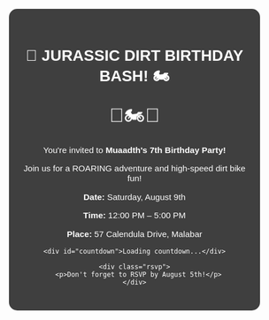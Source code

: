 <!DOCTYPE html>
<html lang="en">
<head>
  <meta charset="UTF-8">
  <meta name="viewport" content="width=device-width, initial-scale=1.0">
  <title>JURASSIC DIRT BIRTHDAY BASH!</title>
  <style>
    body {
      margin: 0;
      font-family: 'Comic Sans MS', cursive, sans-serif;
      background: url('https://wallpapercave.com/wp/wp3891508.jpg') no-repeat center center fixed;
      background-size: cover;
      color: #fff;
      text-align: center;
      padding: 40px 20px;
      overflow-x: hidden;
    }

    h1 {
      font-size: 2.5em;
      color: #00ff00;
      text-shadow: 3px 3px 5px #000;
      margin-bottom: 20px;
    }

    .container {
      background-color: rgba(0, 0, 0, 0.75);
      padding: 30px 20px;
      border-radius: 15px;
      display: inline-block;
      max-width: 90%;
      width: 100%;
      box-sizing: border-box;
    }

    .emoji {
      font-size: 2.5em;
      animation: bounce 2s infinite;
    }

    @keyframes bounce {
      0%, 100% {
        transform: translateY(0);
      }
      50% {
        transform: translateY(-15px);
      }
    }

    .info {
      font-size: 1.1em;
      margin-top: 20px;
    }

    .rsvp {
      margin-top: 30px;
      font-size: 1em;
    }

    .button {
      background-color: #ff6600;
      color: white;
      border: none;
      padding: 10px 20px;
      font-size: 1em;
      border-radius: 10px;
      cursor: pointer;
      margin-top: 10px;
    }

    .button:hover {
      background-color: #ff3300;
    }

    #countdown {
      font-size: 1.3em;
      color: #ffd700;
      margin-top: 20px;
    }

    audio {
      display: none;
    }

    /* Mobile adjustments */
    @media (max-width: 480px) {
      h1 {
        font-size: 2em;
      }

      .emoji {
        font-size: 2em;
      }

      .info {
        font-size: 1em;
      }

      #countdown {
        font-size: 1.1em;
      }

      .button {
        font-size: 0.9em;
        padding: 8px 16px;
      }
    }
  </style>
</head>
<body>

  <div class="container">
    <h1>🦖 JURASSIC DIRT BIRTHDAY BASH! 🏍️</h1>
    <div class="emoji">🦕🏍️🦖</div>
    <div class="info">
      <p>You're invited to <strong>Muaadth's 7th Birthday Party!</strong></p>
      <p>Join us for a ROARING adventure and high-speed dirt bike fun!</p>
      <p><strong>Date:</strong> Saturday, August 9th</p>
      <p><strong>Time:</strong> 12:00 PM – 5:00 PM</p>
      <p><strong>Place:</strong> 57 Calendula Drive, Malabar</p>
    </div>

    <div id="countdown">Loading countdown...</div>

    <div class="rsvp">
      <p>Don't forget to RSVP by August 5th!</p>
    </div>
  </div>

  <!-- Countdown Timer Script -->
  <script>
    const partyDate = new Date("August 9, 2025 12:00:00").getTime();
    const countdownElement = document.getElementById("countdown");

    const countdownFunction = setInterval(function () {
      const now = new Date().getTime();
      const distance = partyDate - now;

      if (distance <= 0) {
        clearInterval(countdownFunction);
        countdownElement.innerHTML = "🎉 It's Party Time! 🦖🏍️";
      } else {
        const days = Math.floor(distance / (1000 * 60 * 60 * 24));
        const hours = Math.floor((distance % (1000 * 60 * 60 * 24)) / (1000 * 60 * 60));
        const minutes = Math.floor((distance % (1000 * 60 * 60)) / (1000 * 60));
        const seconds = Math.floor((distance % (1000 * 60)) / 1000);

        countdownElement.innerHTML =
          `⏳ ${days}d ${hours}h ${minutes}m ${seconds}s until the roar begins!`;
      }
    }, 1000);
  </script>
</body>
</html>
